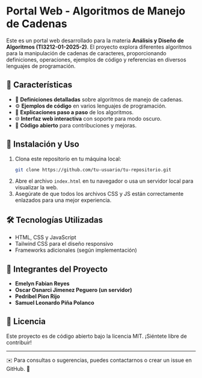 # Portal Web - Algoritmos de Manejo de Cadenas

Este es un portal web desarrollado para la materia **Análisis y Diseño de Algoritmos (TI3212-01-2025-2)**. El proyecto explora diferentes algoritmos para la manipulación de cadenas de caracteres, proporcionando definiciones, operaciones, ejemplos de código y referencias en diversos lenguajes de programación.

## 📌 Características
- 📖 **Definiciones detalladas** sobre algoritmos de manejo de cadenas.
- ⚙️ **Ejemplos de código** en varios lenguajes de programación.
- 🔎 **Explicaciones paso a paso** de los algoritmos.
- 🌐 **Interfaz web interactiva** con soporte para modo oscuro.
- 📂 **Código abierto** para contribuciones y mejoras.

## 🚀 Instalación y Uso
1. Clona este repositorio en tu máquina local:
   ```bash
   git clone https://github.com/tu-usuario/tu-repositorio.git
   ```
2. Abre el archivo `index.html` en tu navegador o usa un servidor local para visualizar la web.
3. Asegúrate de que todos los archivos CSS y JS están correctamente enlazados para una mejor experiencia.

## 🛠️ Tecnologías Utilizadas
- HTML, CSS y JavaScript
- Tailwind CSS para el diseño responsivo
- Frameworks adicionales (según implementación)

## 👥 Integrantes del Proyecto
- **Emelyn Fabian Reyes**
- **Oscar Osnarci Jimenez Peguero (un servidor)**
- **Pedribel Pion Rijo**
- **Samuel Leonardo Piña Polanco**

## 📜 Licencia
Este proyecto es de código abierto bajo la licencia MIT. ¡Siéntete libre de contribuir!

---
✉️ Para consultas o sugerencias, puedes contactarnos o crear un issue en GitHub. 🚀


